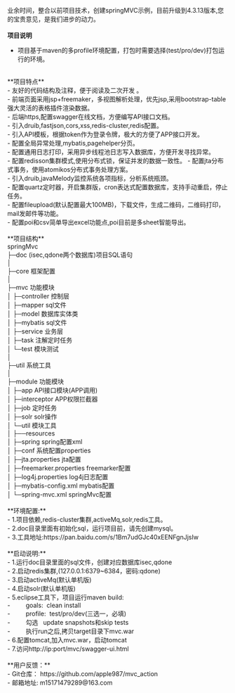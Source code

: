 ﻿业余时间，整合以前项目技术，创建springMVC示例，目前升级到4.3.13版本,您的宝贵意见，是我们进步的动力。
 <br> 
 <br> 
**项目说明**<br>  
- 项目基于maven的多profile环境配置，打包时需要选择(test/pro/dev)打包运行的环境。<br>
<br>
**项目特点**<br>  
- 友好的代码结构及注释，便于阅读及二次开发 。<br>
- 前端页面采用jsp+freemaker，多视图解析处理，优先jsp,采用bootstrap-table强大灵活的表格插件渲染数据。 <br> 
- 后端https,配置swagger在线文档，方便编写API接口文档。<br> 
- 引入druib,fastjson,cors,xss,redis-cluster,redis配置。<br>
- 引入API模板，根据token作为登录令牌，极大的方便了APP接口开发。<br>
- 配置全局异常处理,mybatis,pagehelper分页。<br>
- 配置通用日志打印，采用异步线程池日志写入数据库，方便开发寻找异常。<br>
- 配置redisson集群模式,使用分布式锁，保证并发的数据一致性。
- 配置jta分布式事务，使用atomikos分布式事务处理方案。<br>
- 引入druib,javaMelody监控系统各项指标，分析系统瓶颈。<br>
- 配置quartz定时器，开启集群版，cron表达式配置数据库，支持手动重启，停止任务。<br>
- 配置fileupload(默认配置最大100MB)，下载文件，生成二维码，二维码打印，mail发邮件等功能。<br>
- 配置poi和csv简单导出excel功能点,poi目前是多sheet智能导出。<br>
 <br> 
**项目结构**
<br>
springMvc<br>
├─doc  (isec,qdone两个数据库)项目SQL语句<br>
│<br>
├─core 框架配置<br>
│<br>
├─mvc 功能模块<br>
│  ├─controller 控制层<br>
│  ├─mapper sql文件<br>
│  ├─model 数据库实体类<br>
│  ├─mybatis sql文件<br>
│  ├─service 业务层<br>
│  ├─task 注解定时任务<br>
│  └─test 模块测试<br>
│ <br>
├─util 系统工具<br>
│ <br>
├─module 功能模块<br>
│  ├─app API接口模块(APP调用)<br>
│  ├─interceptor APP权限拦截器<br>
│  ├─job 定时任务<br>
│  ├─solr solr操作<br>
│  └─util 模块工具<br>
│  
├──resources <br>
│  ├─spring spring配置xml<br>
│  ├─conf   系统配置properties<br>
│  ├─jta.properties   jta配置<br>
│  ├─freemarker.properties   freemarker配置<br>
│  ├─log4j.properties   log4j日志配置<br>
│  ├─mybatis-config.xml   mybatis配置<br>
│  └─spring-mvc.xml springMvc配置<br>
<br>
 **环境配置:**<br>
- 1.项目依赖,redis-cluster集群,activeMq,solr,redis工具。<br>
- 2.doc目录里面有初始化sql，运行项目前，请先创建mysql。<br>
- 3.工具地址:https://pan.baidu.com/s/1Bm7udGJc40xEENFgnJjsIw <br>
<br>
 **启动说明:**<br>
- 1.运行doc目录里面的sql文件，创建对应数据库isec,qdone<br>
- 2.启动redis集群,(127.0.0.1:6379~6384，密码:qdone)<br>
- 3.启动activeMq(默认单机版)<br>
- 4.启动solr(默认单机版)<br>
- 5.eclipse工具下，项目运行maven build:<br>
- &nbsp;&nbsp;&nbsp;&nbsp;&nbsp;&nbsp;&nbsp;&nbsp;goals:&nbsp;&nbsp;clean install<br>
- &nbsp;&nbsp;&nbsp;&nbsp;&nbsp;&nbsp;&nbsp;&nbsp;profile:&nbsp;&nbsp;test/pro/dev(三选一，必填)<br>
- &nbsp;&nbsp;&nbsp;&nbsp;&nbsp;&nbsp;&nbsp;&nbsp;勾选&nbsp;&nbsp; update snapshots和skip tests<br>
- &nbsp;&nbsp;&nbsp;&nbsp;&nbsp;&nbsp;&nbsp;&nbsp;执行run之后,拷贝target目录下mvc.war<br>
- 6.配置tomcat,加入mvc.war，启动tomcat<br>
- 7.访问http://ip:port/mvc/swagger-ui.html<br>
<br> 	
**用户反馈：**<br>
- Git仓库： https://github.com/apple987/mvc_action<br>
- 邮箱地址: m15171479289@163.com <br>
		
		

        